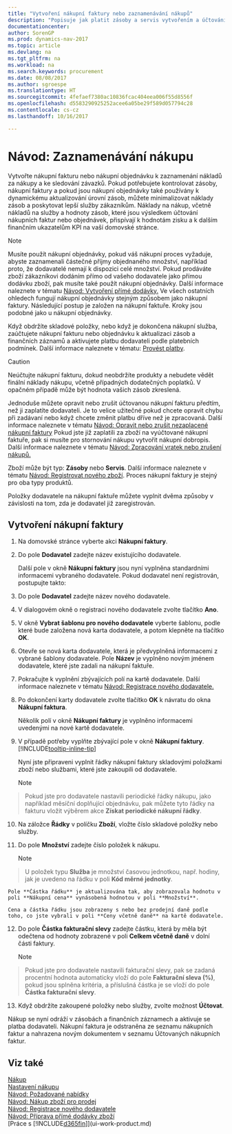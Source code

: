 ```yaml
---
title: "Vytvoření nákupní faktury nebo zaznamenávání nákupů"
description: "Popisuje jak platit zásoby a servis vytvořením a účtováním nákupních faktur a objednávek."
documentationcenter: 
author: SorenGP
ms.prod: dynamics-nav-2017
ms.topic: article
ms.devlang: na
ms.tgt_pltfrm: na
ms.workload: na
ms.search.keywords: procurement
ms.date: 08/08/2017
ms.author: sgroespe
ms.translationtype: HT
ms.sourcegitcommit: 4fefaef7380ac10836fcac404eea006f55d8556f
ms.openlocfilehash: d5583290925252acee6a05be29f589d057794c28
ms.contentlocale: cs-cz
ms.lasthandoff: 10/16/2017

---
```

# <a name="how-to-record-purchases"></a>Návod: Zaznamenávání nákupu
Vytvořte nákupní fakturu nebo nákupní objednávku k zaznamenání nákladů za nákupy a ke sledování závazků. Pokud potřebujete kontrolovat zásoby, nákupní faktury a pokud jsou nákupní objednávky také používány k dynamickému aktualizování úrovní zásob, můžete minimalizovat náklady zásob a poskytovat lepší služby zákazníkům. Náklady na nákup, včetně nákladů na služby a hodnoty zásob, které jsou výsledkem účtování nákupních faktur nebo objednávek, přispívají k hodnotám zisku a k dalším finančním ukazatelům KPI na vaší domovské stránce.

> [!NOTE]  
>   Musíte použít nákupní objednávky, pokud váš nákupní proces vyžaduje, abyste zaznamenali částečné příjmy objednaného množství, například proto, že dodavatelé nemají k dispozici celé množství. Pokud prodáváte zboží zákazníkovi dodáním přímo od vašeho  dodavatele jako přímou dodávku zboží, pak musíte také použít nákupní objednávky. Další informace naleznete v tématu [Návod: Vytvoření přímé dodávky.](sales-how-drop-shipment.md) Ve všech ostatních ohledech fungují nákupní objednávky stejným způsobem jako nákupní faktury. Následující postup je založen na nákupní faktuře. Kroky jsou podobné jako u nákupní objednávky.

Když obdržíte skladové položky, nebo když je dokončena nákupní služba, zaúčtujete nákupní fakturu nebo objednávku k aktualizaci zásob a finančních záznamů a aktivujete platbu dodavateli podle platebních podmínek. Další informace naleznete v tématu: [Provést platby](payables-make-payments.md).

> [!CAUTION]  
>   Neúčtujte nákupní fakturu, dokud neobdržíte produkty a nebudete vědět finální náklady nákupu, včetně případných dodatečných poplatků. V opačném případě může být hodnota vašich zásob zkreslená.

Jednoduše můžete opravit nebo zrušit účtovanou nákupní fakturu předtím, než ji zaplatíte dodavateli. Je to velice užitečné pokud chcete opravit chybu při zadávaní nebo když chcete změnit platbu dříve než je zpracovaná. Další informace naleznete v tématu [Návod: Opravit nebo zrušit nezaplacené nákupní faktury](purchasing-how-correct-cancel-unpaid-purchase-invoices.md) Pokud jste již zaplatili za zboží na vyúčtované nákupní faktuře, pak si musíte pro stornování nákupu vytvořit nákupní dobropis. Další informace naleznete v tématu [Návod: Zpracování vratek nebo zrušení nákupů.](purchasing-how-process-purchase-returns-cancellations.md)

Zboží může být typ: **Zásoby** nebo **Servis**. Další informace naleznete v tématu [Návod: Registrovat nového zboží](inventory-how-register-new-items.md). Proces nákupní faktury je stejný pro oba typy produktů.

Položky dodavatele na nákupní faktuře můžete vyplnit dvěma způsoby v závislosti na tom, zda je dodavatel již zaregistrován.

## <a name="to-create-a-purchase-invoice"></a>Vytvoření nákupní faktury
1. Na domovské stránce vyberte akci **Nákupní faktury**.  
2. Do pole **Dodavatel** zadejte název existujícího dodavatele.

    Další pole v okně **Nákupní faktury** jsou nyní vyplněna standardními informacemi vybraného dodavatele. Pokud dodavatel není registrován, postupujte takto:
3. Do pole **Dodavatel** zadejte název nového dodavatele.
4. V dialogovém okně o registraci nového dodavatele zvolte tlačítko **Ano**.
5. V okně **Vybrat šablonu pro nového dodavatele**  vyberte šablonu, podle které bude založena nová karta dodavatele, a potom klepněte na tlačítko **OK**.
6. Otevře se nová karta dodavatele, která je předvyplněná informacemi z vybrané šablony dodavatele. Pole **Název** je vyplněno novým jménem dodavatele, které jste zadali na nákupní faktuře.
7. Pokračujte k vyplnění zbývajících polí na kartě dodavatele. Další informace naleznete v tématu [Návod: Registrace nového dodavatele.](purchasing-how-register-new-vendors.md)  
8. Po dokončení karty dodavatele zvolte tlačítko **OK** k návratu do okna **Nákupní faktura**.

    Několik polí v okně **Nákupní faktury** je vyplněno informacemi uvedenými na nové kartě dodavatele.
9. V případě potřeby vyplňte zbývající pole v okně **Nákupní faktury**. [!INCLUDE[tooltip-inline-tip](includes/tooltip-inline-tip_md.md)]

    Nyní jste připraveni vyplnit řádky nákupní faktury skladovými položkami zboží nebo službami, které jste zakoupili od dodavatele.

    > [!NOTE]  
>   Pokud jste pro dodavatele nastavili periodické řádky nákupu, jako například měsíční doplňující objednávku, pak můžete tyto řádky na fakturu vložit výběrem akce **Získat periodické nákupní řádky**.
10. Na záložce **Řádky** v políčku **Zboží**, vložte číslo skladové položky nebo služby.
11. Do pole **Množství** zadejte číslo položek k nákupu.

    > [!NOTE]  
>   U položek typu **Služba** je množství časovou jednotkou, např. hodiny, jak je uvedeno na řádku v poli **Kód měrné jednotky**.

    Pole **Částka řádku** je aktualizována tak, aby zobrazovala hodnotu v poli **Nákupní cena** vynásobená hodnotou v poli **Množství**.

    Cena a částka řádku jsou zobrazeny s nebo bez prodejní daně podle toho, co jste vybrali v poli **Ceny včetně daně** na kartě dodavatele.
12. Do pole **Částka fakturační slevy** zadejte částku, která by měla být odečtena od hodnoty zobrazené v poli **Celkem včetně daně** v dolní části faktury.

    > [!NOTE]  
>   Pokud jste pro dodavatele nastavili fakturační slevy, pak se zadaná procentní hodnota automaticky vloží do pole **Fakturační sleva (%)**, pokud jsou splněna kritéria, a příslušná částka je se vloží do pole **Částka fakturační slevy**.
13. Když obdržíte zakoupené položky nebo služby, zvolte možnost **Účtovat**.

Nákup se nyní odráží v zásobách a finančních záznamech a aktivuje se platba dodavateli. Nákupní faktura je odstraněna ze seznamu nákupních faktur a nahrazena novým dokumentem v seznamu Účtovaných nákupních faktur.

## <a name="see-also"></a>Viz také
[Nákup](purchasing-manage-purchasing.md)  
[Nastavení nákupu](purchasing-setup-purchasing.md)  
[Návod: Požadované nabídky](purchasing-how-request-quotes.md)  
[Návod: Nákup zboží pro prodej](purchasing-how-purchase-products-sale.md)  
[Návod: Registrace nového dodavatele](purchasing-how-register-new-vendors.md)  
[Návod: Příprava přímé dodávky zboží](sales-how-drop-shipment.md)  
[Práce s [!INCLUDE[d365fin](includes/d365fin_md.md)]](ui-work-product.md)

